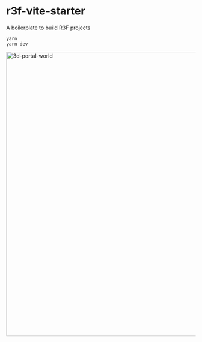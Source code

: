 # r3f-vite-starter
A boilerplate to build R3F projects

```
yarn
yarn dev
```


<img width="758" alt="3d-portal-world" src="https://github.com/user-attachments/assets/59710e0f-eb02-4d80-9627-23565e903d3e">
